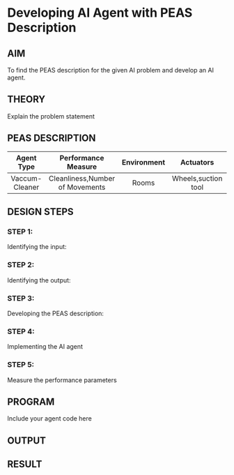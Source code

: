 # Developing AI Agent with PEAS Description

## AIM

To find the PEAS description for the given AI problem and develop an AI agent.

## THEORY
Explain the problem statement

## PEAS DESCRIPTION
| Agent Type  | Performance Measure  | Environment | Actuators | Sensors|
| :-------------: |:-------------: |:-------------: |:-------------: |:-------------: |
| Vaccum-Cleaner  | Cleanliness,Number of Movements  | Rooms | Wheels,suction tool | location,Cleanliness |

## DESIGN STEPS
### STEP 1:
Identifying the input:

### STEP 2:
Identifying the output:

### STEP 3:
Developing the PEAS description:
### STEP 4:
Implementing the AI agent

### STEP 5:
Measure the performance parameters

## PROGRAM
Include your agent code here

## OUTPUT


## RESULT


